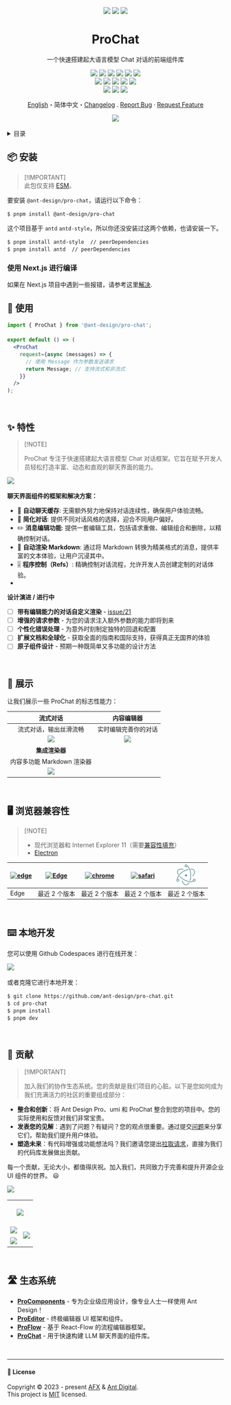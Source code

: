<div align="center">

<img height="120" src="https://gw.alipayobjects.com/zos/kitchen/wzToJwlSw%24/logo.svg">
<img height="120" src="https://gw.alipayobjects.com/zos/kitchen/qJ3l3EPsdW/split.svg">
<img height="120" src="https://mdn.alipayobjects.com/huamei_re70wt/afts/img/A*Mo27Sr3kS4kAAAAAAAAAAAAADmuEAQ/original">

<h1>ProChat</h1>

一个快速搭建起大语言模型 Chat 对话的前端组件库

[![][npm-release-shield]][npm-release-link] [![][npm-downloads-shield]][npm-downloads-link] [![][github-releasedate-shield]][github-releasedate-link] [![][github-action-test-shield]][github-action-test-link] [![][github-action-release-shield]][github-action-release-link] [![][codecov-shield]][codecov-link] <br/> [![][github-contributors-shield]][github-contributors-link] [![][github-forks-shield]][github-forks-link] [![][github-stars-shield]][github-stars-link] [![][github-issues-shield]][github-issues-link] [![][github-license-shield]][github-license-link] <br/> [![][ant-design-shield]][ant-design-link] [![][devops-dumi-shield]][devops-dumi-link] [![][devops-father-shield]][devops-father-link]

[English](./README.md)・简体中文・[Changelog](./CHANGELOG.md) . [Report Bug][github-issues-link] · [Request Feature][github-issues-link]

![](https://gw.alipayobjects.com/zos/kitchen/Aa%2452FxhWU/pro-chat.webp)

</div>

<details>
<summary><kbd>目录</kbd></summary>

#### 目录

- [📦 安装](#-安装)
  - [使用 Next.js 进行编译](#使用-nextjs-进行编译)
- [🔨 使用](#-使用)
- [✨ 特性](#-特性)
- [👀 展示](#-展示)
- [🖥 浏览器兼容性](#-浏览器兼容性)
- [⌨️ 本地开发](#️-本地开发)
- [🤝 贡献](#-贡献)
- [🛣️ 生态系统](#️-生态系统)

####

</details>

## 📦 安装

> \[!IMPORTANT]\
> 此包仅支持 [ESM](https://gist.github.com/sindresorhus/a39789f98801d908bbc7ff3ecc99d99c)。

要安装 `@ant-design/pro-chat`，请运行以下命令：

```bash
$ pnpm install @ant-design/pro-chat
```

这个项目基于 `antd` `antd-style`，所以你还没安装过这两个依赖，也请安装一下。

```bash
$ pnpm install antd-style  // peerDependencies
$ pnpm install antd  // peerDependencies
```

### 使用 Next.js 进行编译

如果在 Next.js 项目中遇到一些报错，请参考这里[解决](https://pro-chat.antdigital.dev/guide/nextjs#常见问题]).

## 🔨 使用

```jsx
import { ProChat } from '@ant-design/pro-chat';

export default () => (
  <ProChat
    request={async (messages) => {
      // 使用 Message 作为参数发送请求
      return Message; // 支持流式和非流式
    }}
  />
);
```

<br/>

## ✨ 特性

> \[!NOTE]
>
> ProChat 专注于快速搭建起大语言模型 Chat 对话框架。它旨在赋予开发人员轻松打造丰富、动态和直观的聊天界面的能力。

[![](https://next.ossinsight.io/widgets/official/compose-activity-trends/thumbnail.png?repo_id=707504998&image_size=auto&color_scheme=dark)](https://next.ossinsight.io/widgets/official/compose-activity-trends?repo_id=707504998)

**聊天界面组件的框架和解决方案：**

- 🔄 **自动聊天缓存**: 无需额外努力地保持对话连续性，确保用户体验流畅。
- 💬 **简化对话**: 提供不同对话风格的选择，迎合不同用户偏好。
- ✏️ **消息编辑功能**: 提供一套编辑工具，包括请求重做、编辑组合和删除，以精确控制对话。
- 📖 **自动渲染 Markdown**: 通过将 Markdown 转换为精美格式的消息，提供丰富的文本体验，让用户沉浸其中。
- 🎚️ **程序控制（Refs）**: 精确控制对话流程，允许开发人员创建定制的对话体验。
- <br/>

**设计演进 / 进行中**

- [ ] **带有编辑能力的对话自定义渲染** - [issue/21](https://github.com/ant-design/pro-chat/issues/21)
- [ ] **增强的请求参数** - 为您的请求注入额外参数的能力即将到来
- [ ] **个性化错误处理** - 为意外时刻制定独特的回退和配置
- [ ] **扩展文档和全球化** - 获取全面的指南和国际支持，获得真正无国界的体验
- [ ] **原子组件设计** - 预期一种既简单又多功能的设计方法

<br/>

## 👀 展示

让我们展示一些 ProChat 的标志性能力：

|        **流式对话**        |    **内容编辑器**    |
| :------------------------: | :------------------: |
|   流式对话，输出丝滑流畅   | 实时编辑完善你的对话 |
|       ![][prevew-1]        |    ![][prevew-3]     |
|       **集成渲染器**       |                      |
| 内容多功能 Markdown 渲染器 |                      |
|       ![][prevew-2]        |                      |

<br/>

## 🖥 浏览器兼容性

> \[!NOTE]
>
> - 现代浏览器和 Internet Explorer 11（需要[兼容性填充](https://stackoverflow.com/questions/57020976/polyfills-in-2019-for-ie11)）
> - [Electron](https://www.electronjs.org/)

| [![edge](https://raw.githubusercontent.com/alrra/browser-logos/master/src/edge/edge_48x48.png)](http://godban.github.io/browsers-support-badges/) | [![Edge](https://raw.githubusercontent.com/alrra/browser-logos/master/src/firefox/firefox_48x48.png)](http://godban.github.io/browsers-support-badges/) | [![chrome](https://raw.githubusercontent.com/alrra/browser-logos/master/src/chrome/chrome_48x48.png)](http://godban.github.io/browsers-support-badges/) | [![safari](https://raw.githubusercontent.com/alrra/browser-logos/master/src/safari/safari_48x48.png)](http://godban.github.io/browsers-support-badges/) | [![electron_48x48](https://raw.githubusercontent.com/alrra/browser-logos/master/src/electron/electron_48x48.png)](http://godban.github.io/browsers-support-badges/) |
| --- | --- | --- | --- | --- |
| Edge | 最近 2 个版本 | 最近 2 个版本 | 最近 2 个版本 | 最近 2 个版本 |

<br/>

## ⌨️ 本地开发

您可以使用 Github Codespaces 进行在线开发：

[![][github-codespace-shield]][github-codespace-link]

或者克隆它进行本地开发：

```bash
$ git clone https://github.com/ant-design/pro-chat.git
$ cd pro-chat
$ pnpm install
$ pnpm dev
```

<br/>

## 🤝 贡献

> \[!IMPORTANT]
>
> 加入我们的协作生态系统。您的贡献是我们项目的心脏。以下是您如何成为我们充满活力的社区的重要组成部分：

- **整合和创新**：将 Ant Design Pro、umi 和 ProChat 整合到您的项目中。您的实际使用和反馈对我们非常宝贵。
- **发表您的见解**：遇到了问题？有疑问？您的观点很重要。通过提交[问题][github-issues-link]来分享它们，帮助我们提升用户体验。
- **塑造未来**：有代码增强或功能想法吗？我们邀请您提出[拉取请求][pr-welcome-link]，直接为我们的代码库发展做出贡献。

每一个贡献，无论大小，都值得庆祝。加入我们，共同致力于完善和提升开源企业 UI 组件的世界。 😃

[![][pr-welcome-shield]][pr-welcome-link]

<a href="https://github.com/ant-design/pro-chat/graphs/contributors" target="_blank">
  <table>
    <tr>
      <th colspan="2">
        <br><img src="https://contrib.rocks/image?repo=ant-design/pro-chat"><br><br>
      </th>
    </tr>
    <tr>
      <td>
        <img src="https://next.ossinsight.io/widgets/official/compose-org-active-contributors/thumbnail.png?activity=active&period=past_28_days&owner_id=12101536&repo_ids=707504998&image_size=2x3&color_scheme=dark">
      </td>
      <td rowspan="2">
        <img src="https://next.ossinsight.io/widgets/official/compose-org-participants-growth/thumbnail.png?activity=active&period=past_28_days&owner_id=12101536&repo_ids=707504998&image_size=4x7&color_scheme=dark">
      </td>
    </tr>
    <tr>
      <td>
        <img src="https://next.ossinsight.io/widgets/official/compose-org-active-contributors/thumbnail.png?activity=new&period=past_28_days&owner_id=12101536&repo_ids=707504998&image_size=2x3&color_scheme=dark">
      </td>
    </tr>
  </table>
</a>

<br/>

## 🛣️ 生态系统

- **[ProComponents](https://github.com/ant-design/pro-components)** - 专为企业级应用设计，像专业人士一样使用 Ant Design！
- **[ProEditor](https://github.com/ant-design/pro-editor)** - 终极编辑器 UI 框架和组件。
- **[ProFlow](https://github.com/ant-design/pro-flow)** - 基于 React-Flow 的流程编辑器框架。
- **[ProChat](https://github.com/ant-design/pro-chat)** - 用于快速构建 LLM 聊天界面的组件库。

<br/>

---

#### 📝 License

Copyright © 2023 - present [AFX][ant-design-link] & [Ant Digital](https://antdigital.com). <br/> This project is [MIT](./LICENSE) licensed.

<!-- 链接组 -->

[ant-design-link]: https://ant.design
[ant-design-shield]: https://img.shields.io/badge/-Ant%20Design-1677FF?labelColor=black&logo=antdesign&style=flat-square
[codecov-link]: https://codecov.io/gh/ant-design/pro-chat
[codecov-shield]: https://img.shields.io/codecov/c/github/ant-design/pro-chat?color=1677FF&labelColor=black&style=flat-square&logo=codecov&logoColor=white
[devops-dumi-link]: https://d.umijs.org/
[devops-dumi-shield]: https://img.shields.io/badge/docs%20by-dumi-blue?color=1677FF&labelColor=black&style=flat-square
[devops-father-link]: https://github.com/umijs/father
[devops-father-shield]: https://img.shields.io/badge/build%20with-father-028fe4.svg?color=1677FF&labelColor=black&style=flat-square
[github-action-release-link]: https://github.com/ant-design/pro-chat/actions/workflows/release.yml
[github-action-release-shield]: https://img.shields.io/github/actions/workflow/status/ant-design/pro-chat/release.yml?color=1677FF&label=release&labelColor=black&logo=githubactions&logoColor=white&style=flat-square
[github-action-test-link]: https://github.com/ant-design/pro-chat/actions/workflows/test.yml
[github-action-test-shield]: https://img.shields.io/github/actions/workflow/status/ant-design/pro-chat/test.yml?color=1677FF&label=test&labelColor=black&logo=githubactions&logoColor=white&style=flat-square
[github-codespace-link]: https://codespaces.new/ant-design/pro-chat
[github-codespace-shield]: https://github.com/codespaces/badge.svg
[github-contributors-link]: https://github.com/ant-design/pro-chat/graphs/contributors
[github-contributors-shield]: https://img.shields.io/github/contributors/ant-design/pro-chat?color=1677FF&labelColor=black&style=flat-square
[github-forks-link]: https://github.com/ant-design/pro-chat/network/members
[github-forks-shield]: https://img.shields.io/github/forks/ant-design/pro-chat?color=1677FF&labelColor=black&style=flat-square
[github-issues-link]: https://github.com/ant-design/pro-chat/issues
[github-issues-shield]: https://img.shields.io/github/issues/ant-design/pro-chat?color=1677FF&labelColor=black&style=flat-square
[github-license-link]: https://github.com/ant-design/pro-chat/blob/main/LICENSE
[github-license-shield]: https://img.shields.io/github/license/ant-design/pro-chat?color=1677FF&labelColor=black&style=flat-square
[github-releasedate-link]: https://github.com/ant-design/pro-chat/releases
[github-releasedate-shield]: https://img.shields.io/github/release-date/ant-design/pro-chat?color=1677FF&labelColor=black&style=flat-square
[github-stars-link]: https://github.com/ant-design/pro-chat/network/stargazers
[github-stars-shield]: https://img.shields.io/github/stars/ant-design/pro-chat?color=1677FF&labelColor=black&style=flat-square
[npm-downloads-link]: https://www.npmjs.com/package/@ant-design/pro-chat
[npm-downloads-shield]: https://img.shields.io/npm/dt/@ant-design/pro-chat?labelColor=black&style=flat-square&color=1677FF
[npm-release-link]: https://www.npmjs.com/package/@ant-design/pro-chat
[npm-release-shield]: https://img.shields.io/npm/v/@ant-design/pro-chat?color=1677FF&labelColor=black&logo=npm&logoColor=white&style=flat-square
[pr-welcome-link]: https://github.com/ant-design/pro-chat/pulls
[pr-welcome-shield]: https://img.shields.io/badge/%E2%9D%A4%EF%B8%8F%20PR%20WELCOME-%E2%86%92-1677FF?labelColor=black&style=for-the-badge
[prevew-1]: https://mdn.alipayobjects.com/huamei_re70wt/afts/img/A*0uQhSIzSS3YAAAAAAAAAAAAADmuEAQ/original
[prevew-2]: https://mdn.alipayobjects.com/huamei_re70wt/afts/img/A*e4JbQKfupVQAAAAAAAAAAAAADmuEAQ/original
[prevew-3]: https://mdn.alipayobjects.com/huamei_re70wt/afts/img/A*wVSCTb7bq8UAAAAAAAAAAAAADmuEAQ/original
